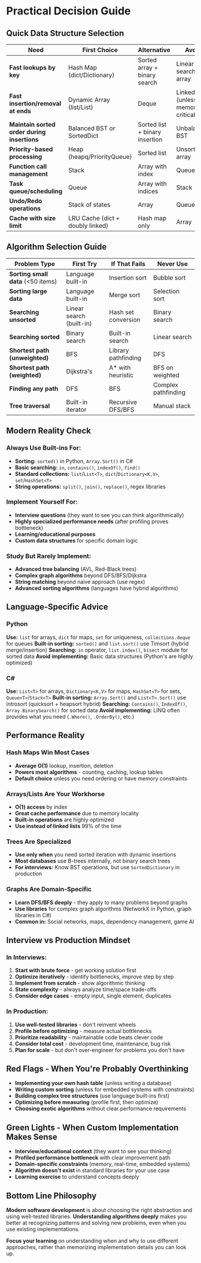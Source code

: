 # Practical Decision Guide

## Quick Data Structure Selection

| Need | First Choice | Alternative | Avoid |
|------|-------------|-------------|-------|
| **Fast lookups by key** | Hash Map (dict/Dictionary) | Sorted array + binary search | Linear search in array |
| **Fast insertion/removal at ends** | Dynamic Array (list/List<T>) | Deque | Linked list (unless memory critical) |
| **Maintain sorted order during insertions** | Balanced BST or SortedDict | Sorted list + binary insertion | Unbalanced BST |
| **Priority-based processing** | Heap (heapq/PriorityQueue) | Sorted list | Unsorted array |
| **Function call management** | Stack | Array with index | Queue |
| **Task queue/scheduling** | Queue | Array with indices | Stack |
| **Undo/Redo operations** | Stack of states | Array | Queue |
| **Cache with size limit** | LRU Cache (dict + doubly linked) | Hash map only | Array |

## Algorithm Selection Guide

| Problem Type | First Try | If That Fails | Never Use |
|--------------|-----------|---------------|-----------|
| **Sorting small data** (<50 items) | Language built-in | Insertion sort | Bubble sort |
| **Sorting large data** | Language built-in | Merge sort | Selection sort |
| **Searching unsorted** | Linear search (built-in) | Hash set conversion | Binary search |
| **Searching sorted** | Binary search | Built-in search | Linear search |
| **Shortest path (unweighted)** | BFS | Library pathfinding | DFS |
| **Shortest path (weighted)** | Dijkstra's | A* with heuristic | BFS on weighted |
| **Finding any path** | DFS | BFS | Complex pathfinding |
| **Tree traversal** | Built-in iterator | Recursive DFS/BFS | Manual stack |

## Modern Reality Check

### Always Use Built-ins For:
- **Sorting:** `sorted()` in Python, `Array.Sort()` in C#
- **Basic searching:** `in`, `contains()`, `indexOf()`, `find()`
- **Standard collections:** `list`/`List<T>`, `dict`/`Dictionary<K,V>`, `set`/`HashSet<T>`
- **String operations:** `split()`, `join()`, `replace()`, regex libraries

### Implement Yourself For:
- **Interview questions** (they want to see you can think algorithmically)
- **Highly specialized performance needs** (after profiling proves bottleneck)
- **Learning/educational purposes**
- **Custom data structures** for specific domain logic

### Study But Rarely Implement:
- **Advanced tree balancing** (AVL, Red-Black trees)
- **Complex graph algorithms** beyond DFS/BFS/Dijkstra
- **String matching** beyond naive approach (use regex)
- **Advanced sorting algorithms** (languages have hybrid algorithms)

## Language-Specific Advice

### Python
**Use:** `list` for arrays, `dict` for maps, `set` for uniqueness, `collections.deque` for queues
**Built-in sorting:** `sorted()` and `list.sort()` use Timsort (hybrid merge/insertion)
**Searching:** `in` operator, `list.index()`, `bisect` module for sorted data
**Avoid implementing:** Basic data structures (Python's are highly optimized)

### C#
**Use:** `List<T>` for arrays, `Dictionary<K,V>` for maps, `HashSet<T>` for sets, `Queue<T>`/`Stack<T>`
**Built-in sorting:** `Array.Sort()` and `List<T>.Sort()` use introsort (quicksort + heapsort hybrid)
**Searching:** `Contains()`, `IndexOf()`, `Array.BinarySearch()` for sorted data
**Avoid implementing:** LINQ often provides what you need (`.Where()`, `.OrderBy()`, etc.)

## Performance Reality

### Hash Maps Win Most Cases
- **Average O(1)** lookup, insertion, deletion
- **Powers most algorithms** - counting, caching, lookup tables
- **Default choice** unless you need ordering or have memory constraints

### Arrays/Lists Are Your Workhorse
- **O(1) access** by index
- **Great cache performance** due to memory locality
- **Built-in operations** are highly optimized
- **Use instead of linked lists** 99% of the time

### Trees Are Specialized
- **Use only when** you need sorted iteration with dynamic insertions
- **Most databases** use B-trees internally, not binary search trees
- **For interviews:** Know BST operations, but use `SortedDictionary` in production

### Graphs Are Domain-Specific  
- **Learn DFS/BFS deeply** - they apply to many problems beyond graphs
- **Use libraries** for complex graph algorithms (NetworkX in Python, graph libraries in C#)
- **Common in:** Social networks, maps, dependency management, game AI

## Interview vs Production Mindset

### In Interviews:
1. **Start with brute force** - get working solution first
2. **Optimize iteratively** - identify bottlenecks, improve step by step  
3. **Implement from scratch** - show algorithmic thinking
4. **State complexity** - always analyze time/space trade-offs
5. **Consider edge cases** - empty input, single element, duplicates

### In Production:
1. **Use well-tested libraries** - don't reinvent wheels
2. **Profile before optimizing** - measure actual bottlenecks
3. **Prioritize readability** - maintainable code beats clever code
4. **Consider total cost** - development time, maintenance, bug risk
5. **Plan for scale** - but don't over-engineer for problems you don't have

## Red Flags - When You're Probably Overthinking

- **Implementing your own hash table** (unless writing a database)
- **Writing custom sorting** (unless for embedded systems with constraints)
- **Building complex tree structures** (use language built-ins first)
- **Optimizing before measuring** (profile first, then optimize)
- **Choosing exotic algorithms** without clear performance requirements

## Green Lights - When Custom Implementation Makes Sense

- **Interview/educational context** (they want to see your thinking)
- **Profiled performance bottleneck** with clear improvement path
- **Domain-specific constraints** (memory, real-time, embedded systems)
- **Algorithm doesn't exist** in standard libraries for your use case
- **Learning exercise** to understand concepts deeply

## Bottom Line Philosophy

**Modern software development** is about choosing the right abstraction and using well-tested libraries. **Understanding algorithms deeply** makes you better at recognizing patterns and solving new problems, even when you use existing implementations.

**Focus your learning** on understanding when and why to use different approaches, rather than memorizing implementation details you can look up.